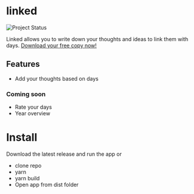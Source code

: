 # linked
![Project Status](https://img.shields.io/badge/🏷-v0.3.1-green)

Linked allows you to write down your thoughts and ideas to link them with days. [Download your free copy now!](https://github.com/muc-dev/linked/releases)

## Features
- Add your thoughts based on days

### Coming soon
- Rate your days
- Year overview

# Install
Download the latest release and run the app or
- clone repo
- yarn
- yarn build
- Open app from dist folder